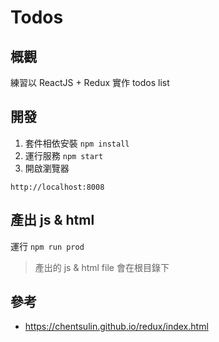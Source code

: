 # Todos

## 概觀
練習以 ReactJS + Redux 實作 todos list


## 開發
1. 套件相依安裝 `npm install`
2. 運行服務 `npm start`
3. 開啟瀏覽器

```
http://localhost:8008
```

## 產出 js & html
運行 `npm run prod`

> 產出的 js & html file 會在根目錄下


## 參考
* https://chentsulin.github.io/redux/index.html
